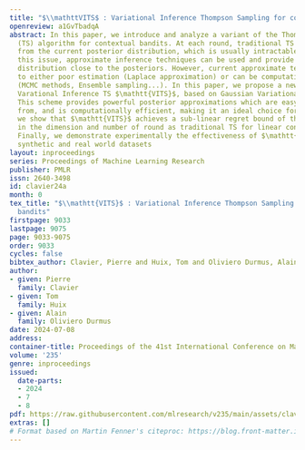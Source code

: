 ```yaml
---
title: "$\\mathttVITS$ : Variational Inference Thompson Sampling for contextual bandits"
openreview: a1GvTbadqA
abstract: In this paper, we introduce and analyze a variant of the Thompson sampling
  (TS) algorithm for contextual bandits. At each round, traditional TS requires samples
  from the current posterior distribution, which is usually intractable. To circumvent
  this issue, approximate inference techniques can be used and provide samples with
  distribution close to the posteriors. However, current approximate techniques yield
  to either poor estimation (Laplace approximation) or can be computationally expensive
  (MCMC methods, Ensemble sampling...). In this paper, we propose a new algorithm,
  Varational Inference TS $\mathtt{VITS}$, based on Gaussian Variational Inference.
  This scheme provides powerful posterior approximations which are easy to sample
  from, and is computationally efficient, making it an ideal choice for TS. In addition,
  we show that $\mathtt{VITS}$ achieves a sub-linear regret bound of the same order
  in the dimension and number of round as traditional TS for linear contextual bandit.
  Finally, we demonstrate experimentally the effectiveness of $\mathtt{VITS}$ on both
  synthetic and real world datasets
layout: inproceedings
series: Proceedings of Machine Learning Research
publisher: PMLR
issn: 2640-3498
id: clavier24a
month: 0
tex_title: "$\\mathtt{VITS}$ : Variational Inference Thompson Sampling for contextual
  bandits"
firstpage: 9033
lastpage: 9075
page: 9033-9075
order: 9033
cycles: false
bibtex_author: Clavier, Pierre and Huix, Tom and Oliviero Durmus, Alain
author:
- given: Pierre
  family: Clavier
- given: Tom
  family: Huix
- given: Alain
  family: Oliviero Durmus
date: 2024-07-08
address:
container-title: Proceedings of the 41st International Conference on Machine Learning
volume: '235'
genre: inproceedings
issued:
  date-parts:
  - 2024
  - 7
  - 8
pdf: https://raw.githubusercontent.com/mlresearch/v235/main/assets/clavier24a/clavier24a.pdf
extras: []
# Format based on Martin Fenner's citeproc: https://blog.front-matter.io/posts/citeproc-yaml-for-bibliographies/
---
```

